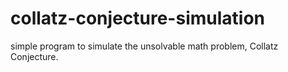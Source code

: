 # collatz-conjecture-simulation
simple program to simulate the unsolvable math problem, Collatz Conjecture.
